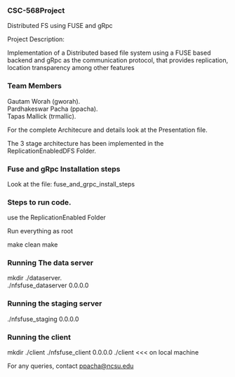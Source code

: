 ### CSC-568Project

 Distributed FS using FUSE and gRpc

Project Description:

Implementation of a Distributed based file system using a FUSE based backend and gRpc as the communication protocol, that provides replication, location transparency among other features

### Team Members 
Gautam Worah (gworah). \
Pardhakeswar Pacha (ppacha). \
Tapas Mallick (trmallic). 

For the complete Architecure and details look at the Presentation file. 

The 3 stage architecture has been implemented in the ReplicationEnabledDFS Folder.

### Fuse and gRpc Installation steps
Look at the file: fuse_and_grpc_install_steps

### Steps to run code.

use the ReplicationEnabled Folder

Run everything as root

make clean
make
### Running The data server ###########
mkdir ./dataserver. \
./nfsfuse_dataserver 0.0.0.0
### Running the staging server
./nfsfuse_staging 0.0.0.0
### Running the client
mkdir ./client
./nfsfuse_client 0.0.0.0 ./client      <<< on local machine


For any queries, contact ppacha@ncsu.edu 
